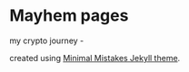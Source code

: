 # Mayhem pages


my crypto journey - 

created using [Minimal Mistakes Jekyll theme](https://github.com/mmistakes/minimal-mistakes).